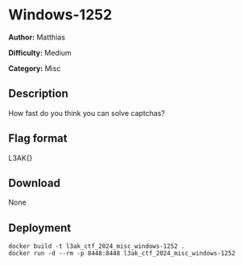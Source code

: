 # Windows-1252

**Author:** Matthias

**Difficulty:** Medium

**Category:** Misc

## Description
How fast do you think you can solve captchas?

## Flag format
L3AK{}

## Download
None

## Deployment
```
docker build -t l3ak_ctf_2024_misc_windows-1252 .
docker run -d --rm -p 8448:8448 l3ak_ctf_2024_misc_windows-1252
```
